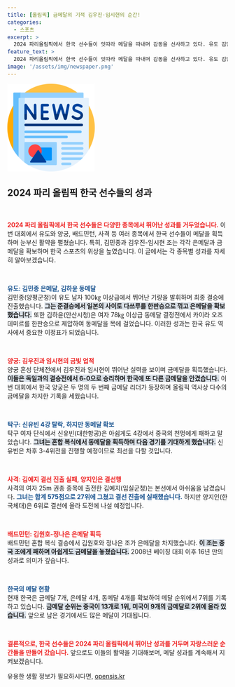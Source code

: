 ```yaml
---
title: [올림픽] 금메달의 기적 김우진·임시현의 순간!
categories:
  - 스포츠
excerpt: >
  2024 파리올림픽에서 한국 선수들이 잇따라 메달을 따내며 감동을 선사하고 있다. 유도 김민종은 은메달을 확보하고, 양궁 혼성 단체전에서 김우진-임시현이 금메달을 차지했다. 그러나 탁구 신유빈은 아쉽게 4강에서 탈락하며 동메달을 노린다.
feature_text: >
  2024 파리올림픽에서 한국 선수들이 잇따라 메달을 따내며 감동을 선사하고 있다. 유도 김민종은 은메달을 확보하고, 양궁 혼성 단체전에서 김우진-임시현이 금메달을 차지했다. 그러나 탁구 신유빈은 아쉽게 4강에서 탈락하며 동메달을 노린다.
image: '/assets/img/newspaper.png'
---
```


<p><img src="/assets/img/newspaper.png" alt="kimp 속보" /></p>

<h2 data-ke-size="size26">2024 파리 올림픽 한국 선수들의 성과</h2>

<p data-ke-size="size16">&nbsp;</p>  

<p><b><span style="color: #ee2323;">2024 파리 올림픽에서 한국 선수들은 다양한 종목에서 뛰어난 성과를 거두었습니다.</span></b> 이번 대회에서 유도와 양궁, 배드민턴, 사격 등 여러 종목에서 한국 선수들이 메달을 획득하며 눈부신 활약을 펼쳤습니다. 특히, 김민종과 김우진-임시현 조는 각각 은메달과 금메달을 확보하며 한국 스포츠의 위상을 높였습니다. 이 글에서는 각 종목별 성과를 자세히 알아보겠습니다.</p>

<p data-ke-size="size16">&nbsp;</p>  

<p><b><span style="color: #1a5490;">유도: 김민종 은메달, 김하윤 동메달</span></b><br />
김민종(양평군청)이 유도 남자 100㎏ 이상급에서 뛰어난 기량을 발휘하며 최종 결승에 진출했습니다. <b><span style="background-color: #21538527;">그는 준결승에서 일본의 사이토 다쓰루를 한판승으로 꺾고 은메달을 확보했습니다.</span></b> 또한 김하윤(안산시청)은 여자 78㎏ 이상급 동메달 결정전에서 카이라 오즈데미르를 한판승으로 제압하여 동메달을 목에 걸었습니다. 이러한 성과는 한국 유도 역사에서 중요한 이정표가 되었습니다.</p>

<p data-ke-size="size16">&nbsp;</p>  

<p><b><span style="color: #ee2323;">양궁: 김우진과 임시현의 금빛 업적</span></b><br />
양궁 혼성 단체전에서 김우진과 임시현이 뛰어난 실력을 보이며 금메달을 획득했습니다. <b><span style="background-color: #21538527;">이들은 독일과의 결승전에서 6-0으로 승리하며 한국에 또 다른 금메달을 안겼습니다.</span></b> 이번 대회에서 한국 양궁은 두 명의 두 번째 금메달 리더가 등장하며 올림픽 역사상 다수의 금메달을 차지한 기록을 세웠습니다.</p>

<p data-ke-size="size16">&nbsp;</p>  

<p><b><span style="color: #1a5490;">탁구: 신유빈 4강 탈락, 하지만 동메달 확보</span></b><br />
탁구 여자 단식에서 신유빈(대한항공)은 아쉽게도 4강에서 중국의 천멍에게 패하고 말았습니다. <b><span style="background-color: #21538527;">그녀는 혼합 복식에서 동메달을 획득하며 다음 경기를 기대하게 했습니다.</span></b> 신유빈은 차후 3-4위전을 진행할 예정이므로 최선을 다할 것입니다.</p>

<p data-ke-size="size16">&nbsp;</p>  

<p><b><span style="color: #ee2323;">사격: 김예지 결선 진출 실패, 양지인은 결선행</span></b><br />
사격의 여자 25m 권총 종목에 출전한 김예지(임실군청)는 본선에서 아쉬움을 남겼습니다. <b><span style="color: #1a5490;">그녀는 합계 575점으로 27위에 그쳤고 결선 진출에 실패했습니다.</span></b> 하지만 양지인(한국체대)은 6위로 결선에 올라 도전에 나설 예정입니다.  </p>

<p data-ke-size="size16">&nbsp;</p>  

<p><b><span style="color: #ee2323;">배드민턴: 김원호-정나은 은메달 획득</span></b><br />
배드민턴 혼합 복식 결승에서 김원호와 정나은 조가 은메달을 차지했습니다. <b><span style="background-color: #21538527;">이 조는 중국 조에게 패하며 아쉽게도 금메달을 놓쳤습니다.</span></b> 2008년 베이징 대회 이후 16년 만의 성과로 의미가 깊습니다.</p>

<p data-ke-size="size16">&nbsp;</p>  

<p><b><span style="color: #1a5490;">한국의 메달 현황</span></b><br />
현재 한국은 금메달 7개, 은메달 4개, 동메달 4개를 확보하여 메달 순위에서 7위를 기록하고 있습니다. <b><span style="background-color: #21538527;">금메달 순위는 중국이 13개로 1위, 미국이 9개의 금메달로 2위에 올라 있습니다.</span></b> 앞으로 남은 경기에서도 많은 메달이 기대됩니다.</p>

<p data-ke-size="size16">&nbsp;</p>  

<p><b><span style="color: #ee2323;">결론적으로, 한국 선수들은 2024 파리 올림픽에서 뛰어난 성과를 거두며 자랑스러운 순간들을 만들어 갔습니다.</span></b> 앞으로도 이들의 활약을 기대해보며, 메달 성과를 계속해서 지켜보겠습니다.</p>
유용한 생활 정보가 필요하시다면, <a href="https://opensis.kr" rel="dofollow">opensis.kr</a>


